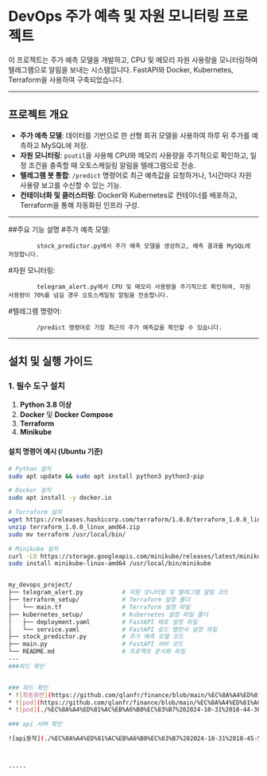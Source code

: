# DevOps 주가 예측 및 자원 모니터링 프로젝트

이 프로젝트는 주가 예측 모델을 개발하고, CPU 및 메모리 자원 사용량을 모니터링하여 텔레그램으로 알림을 보내는 시스템입니다. FastAPI와 Docker, Kubernetes, Terraform을 사용하여 구축되었습니다.

---

## 프로젝트 개요

- **주가 예측 모델**: 데이터를 기반으로 한 선형 회귀 모델을 사용하여 하루 뒤 주가를 예측하고 MySQL에 저장.
- **자원 모니터링**: `psutil`을 사용해 CPU와 메모리 사용량을 주기적으로 확인하고, 일정 조건을 충족할 때 오토스케일링 알림을 텔레그램으로 전송.
- **텔레그램 봇 통합**: `/predict` 명령어로 최근 예측값을 요청하거나, 1시간마다 자원 사용량 보고를 수신할 수 있는 기능.
- **컨테이너화 및 클러스터링**: Docker와 Kubernetes로 컨테이너를 배포하고, Terraform을 통해 자동화된 인프라 구성.

---
##주요 기능 설명
#주가 예측 모델:

            stock_predictor.py에서 주가 예측 모델을 생성하고, 예측 결과를 MySQL에 저장합니다.
#자원 모니터링:

            telegram_alert.py에서 CPU 및 메모리 사용량을 주기적으로 확인하여, 자원 사용량이 70%를 넘길 경우 오토스케일링 알림을 전송합니다.
#텔레그램 명령어:

            /predict 명령어로 가장 최근의 주가 예측값을 확인할 수 있습니다.

---

## 설치 및 실행 가이드

### 1. 필수 도구 설치

1. **Python 3.8 이상**
2. **Docker** 및 **Docker Compose**
3. **Terraform**
4. **Minikube**

#### 설치 명령어 예시 (Ubuntu 기준)

```bash
# Python 설치
sudo apt update && sudo apt install python3 python3-pip

# Docker 설치
sudo apt install -y docker.io

# Terraform 설치
wget https://releases.hashicorp.com/terraform/1.0.0/terraform_1.0.0_linux_amd64.zip
unzip terraform_1.0.0_linux_amd64.zip
sudo mv terraform /usr/local/bin/

# Minikube 설치
curl -LO https://storage.googleapis.com/minikube/releases/latest/minikube-linux-amd64
sudo install minikube-linux-amd64 /usr/local/bin/minikube


my_devops_project/
├── telegram_alert.py           # 자원 모니터링 및 텔레그램 알림 코드
├── terraform_setup/            # Terraform 설정 폴더
│   └── main.tf                 # Terraform 설정 파일
├── kubernetes_setup/           # Kubernetes 설정 파일 폴더
│   ├── deployment.yaml         # FastAPI 배포 설정 파일
│   └── service.yaml            # FastAPI 로드 밸런서 설정 파일
├── stock_predictor.py          # 주가 예측 모델 코드
├── main.py                     # FastAPI 서버 코드
└── README.md                   # 프로젝트 문서화 파일
---
###파드 확인


### 파드 확인
* ![최종화면](https://github.com/qlanfr/finance/blob/main/%EC%8A%A4%ED%81%AC%EB%A6%B0%EC%83%B7%202024-10-31%2018-44-36.png)
* ![pod](https://github.com/qlanfr/finance/blob/main/%EC%8A%A4%ED%81%AC%EB%A6%B0%EC%83%B7%202024-10-31%2018-44-36.png)
* ![pod](./%EC%8A%A4%ED%81%AC%EB%A6%B0%EC%83%B7%202024-10-31%2018-44-36.png)

### api 서버 확인

![api동작](./%EC%8A%A4%ED%81%AC%EB%A6%B0%EC%83%B7%202024-10-31%2018-45-51.png)



-----




